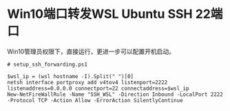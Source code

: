 # Win10端口转发WSL Ubuntu SSH 22端口
Win10管理员权限下，直接运行，更进一步可以配置开机启动。

```shell
# setup_ssh_forwarding.ps1

$wsl_ip = (wsl hostname -I).Split(" ")[0]
netsh interface portproxy add v4tov4 listenport=2222 listenaddress=0.0.0.0 connectport=22 connectaddress=$wsl_ip
New-NetFireWallRule -Name "SSH_WSL" -Direction Inbound -LocalPort 2222 -Protocol TCP -Action Allow -ErrorAction SilentlyContinue
```
